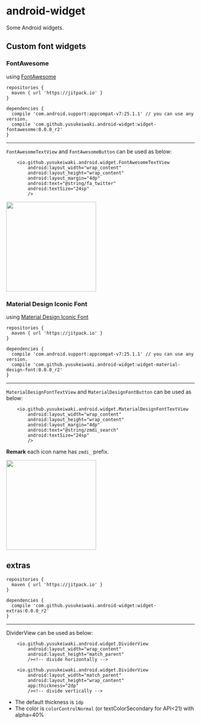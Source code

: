 # android-widget

Some Android widgets.

## Custom font widgets

### FontAwesome

using [FontAwesome](http://fontawesome.io/)

```
repositories {
  maven { url 'https://jitpack.io' }
}

dependencies {
  compile 'com.android.support:appcompat-v7:25.1.1' // you can use any version.
  compile 'com.github.yusukeiwaki.android-widget:widget-fontawesome:0.0.0_r2'
}
```

---

`FontAwesomeTextView` and `FontAwesomeButton` can be used as below:

```
    <io.github.yusukeiwaki.android.widget.FontAwesomeTextView
        android:layout_width="wrap_content"
        android:layout_height="wrap_content"
        android:layout_margin="4dp"
        android:text="@string/fa_twitter"
        android:textSize="24sp"
        />
```

<img src="https://cloud.githubusercontent.com/assets/11763113/22398432/ea5b7e38-e5cb-11e6-8ca4-a323350911b3.png" width=240/>


### Material Design Iconic Font

using [Material Design Iconic Font](https://zavoloklom.github.io/material-design-iconic-font/)

```
repositories {
  maven { url 'https://jitpack.io' }
}

dependencies {
  compile 'com.android.support:appcompat-v7:25.1.1' // you can use any version.
  compile 'com.github.yusukeiwaki.android-widget:widget-material-design-font:0.0.0_r2'
}
```

---

`MaterialDesignFontTextView` and `MaterialDesignFontButton` can be used as below:

```
    <io.github.yusukeiwaki.android.widget.MaterialDesignFontTextView
        android:layout_width="wrap_content"
        android:layout_height="wrap_content"
        android:layout_margin="4dp"
        android:text="@string/zmdi_search"
        android:textSize="24sp"
        />
```

**Remark** each icon name has `zmdi_` prefix.

<img src="https://cloud.githubusercontent.com/assets/11763113/22696274/c07b8456-ed90-11e6-9a73-e43a1c1d7101.png" width=240/>

## extras

```
repositories {
  maven { url 'https://jitpack.io' }
}

dependencies {
  compile 'com.github.yusukeiwaki.android-widget:widget-extras:0.0.0_r2'
}
```

---

DividerView can be used as below:

```
    <io.github.yusukeiwaki.android.widget.DividerView
        android:layout_width="wrap_content"
        android:layout_height="match_parent"
        /><!-- divide horizontally -->

    <io.github.yusukeiwaki.android.widget.DividerView
        android:layout_width="match_parent"
        android:layout_height="wrap_content"
        app:thickness="2dp"
        /><!-- divide vertically -->
```

* The default thickness is `1dp`
* The color is `colorControlNormal` (or textColorSecondary for API<21) with alpha=40%
